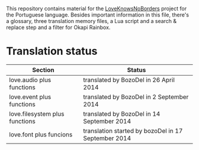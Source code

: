 This repository contains material for the [LoveKnowsNoBorders](https://github.com/BozoDel/LoveKnowsNoBorders) project for the Portuguese language. Besides important information in this file, there's a glossary, three translation memory files, a Lua script and a search & replace step and a filter for Okapi Rainbox.

# Translation status

| Section                        | Status                                              |
| ------------------------------ | --------------------------------------------------- |
| love.audio plus functions      | translated by BozoDel in 26 April 2014              |
| love.event plus functions      | translated by BozoDel in 2 September 2014           |
| love.filesystem plus functions | translated by BozoDel in 14 September 2014          |
| love.font plus funcions        | translation started by bozoDel in 17 September 2014 |
